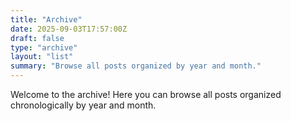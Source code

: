 ```yaml
---
title: "Archive"
date: 2025-09-03T17:57:00Z
draft: false
type: "archive"
layout: "list"
summary: "Browse all posts organized by year and month."
---
```


Welcome to the archive! Here you can browse all posts organized chronologically by year and month.
